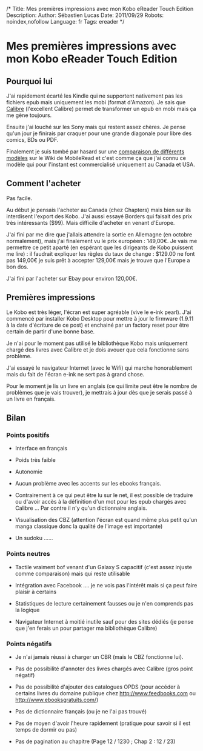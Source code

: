 /*
Title: Mes premières impressions avec mon Kobo eReader Touch Edition
Description: 
Author: Sébastien Lucas
Date: 2011/09/29
Robots: noindex,nofollow
Language: fr
Tags: ereader
*/
# Mes premières impressions avec mon Kobo eReader Touch Edition

## Pourquoi lui
J'ai rapidement écarté les Kindle qui ne supportent nativement pas les fichiers epub mais uniquement les mobi (format d'Amazon). Je sais que [Calibre](http://calibre-ebook.com/) (l'excellent Calibre) permet de transformer un epub en mobi mais ça me gène toujours.

Ensuite j'ai louché sur les Sony mais qui restent assez chères. Je pense qu'un jour je finirais par craquer pour une grande diagonale pour libre des comics, BDs ou PDF.

Finalement je suis tombé par hasard sur une [comparaison de différents modèles](http://wiki.mobileread.com/wiki/E-book_Reader_Matrix) sur le Wiki de MobileRead et c'est comme ça que j'ai connu ce modèle qui pour l'instant est commercialisé uniquement au Canada et USA.

## Comment l'acheter

Pas facile.

Au début je pensais l'acheter au Canada (chez Chapters) mais bien sur ils interdisent l'export des Kobo. J'ai aussi essayé Borders qui faisait des prix très intéressants ($99). Mais difficile d'acheter en venant d'Europe.

J'ai fini par me dire que j'allais attendre la sortie en Allemagne (en octobre normalement), mais j'ai finalement vu le prix européen : 149,00€. Je vais me permettre ce petit aparté (en espérant que les dirigeants de Kobo puissent me lire) : il faudrait expliquer les règles du taux de change : $129.00 ne font pas 149,00€ je suis prêt à accepter 129,00€ mais je trouve que l'Europe a bon dos.

J'ai fini par l'acheter sur Ebay pour environ 120,00€.
## Premières impressions

Le Kobo est très léger, l'écran est super agréable (vive le e-ink pearl). J'ai commencé par installer Kobo Desktop pour mettre à jour le firmware (1.9.11 à la date d'écriture de ce post) et enchainé par un factory reset pour être certain de partir d'une bonne base.

Je n'ai pour le moment pas utilisé le bibliothèque Kobo mais uniquement chargé des livres avec Calibre et je dois avouer que cela fonctionne sans problème.

J'ai essayé le navigateur Internet (avec le Wifi) qui marche honorablement mais du fait de l'écran e-ink ne sert pas à grand chose.

Pour le moment je lis un livre en anglais (ce qui limite peut être le nombre de problèmes que je vais trouver), je mettrais à jour dès que je serais passé à un livre en français.

## Bilan

### Points positifs

*	Interface en français

*	Poids très faible

*	Autonomie

*	Aucun problème avec les accents sur les ebooks français.

*	Contrairement à ce qui peut être lu sur le net, il est possible de traduire ou d'avoir accès à la définition d'un mot pour les epub chargés avec Calibre ... Par contre il n'y qu'un dictionnaire anglais.

*	Visualisation des CBZ (attention l'écran est quand même plus petit qu'un manga classique donc la qualité de l'image est importante)

*	Un sudoku ......
### Points neutres

*	Tactile vraiment bof venant d'un Galaxy S capacitif (c'est assez injuste comme comparaison) mais qui reste utilisable

*	Intégration avec Facebook .... je ne vois pas l'intérêt mais si ça peut faire plaisir à certains

*	Statistiques de lecture certainement fausses ou je n'en comprends pas la logique

*	Navigateur Internet à moitié inutile sauf pour des sites dédiés (je pense que j'en ferais un pour partager ma bibliothèque Calibre)
### Points négatifs

*	Je n'ai jamais réussi à charger un CBR (mais le CBZ fonctionne lui).

*	Pas de possibilité d'annoter des livres chargés avec Calibre (gros point négatif)

*	Pas de possibilité d'ajouter des catalogues OPDS (pour accéder à certains livres du domaine publique chez http://www.feedbooks.com ou http://www.ebooksgratuits.com/)

*	Pas de dictionnaire français (ou je ne l'ai pas trouvé)

*	Pas de moyen d'avoir l'heure rapidement (pratique pour savoir si il est temps de dormir ou pas)

*	Pas de pagination au chapitre (Page 12 / 1230 ; Chap 2 : 12 / 23)


